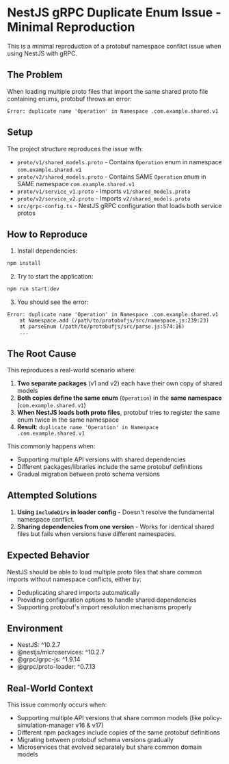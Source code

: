 # NestJS gRPC Duplicate Enum Issue - Minimal Reproduction

This is a minimal reproduction of a protobuf namespace conflict issue when using NestJS with gRPC.

## The Problem

When loading multiple proto files that import the same shared proto file containing enums, protobuf throws an error:

```
Error: duplicate name 'Operation' in Namespace .com.example.shared.v1
```

## Setup

The project structure reproduces the issue with:

- `proto/v1/shared_models.proto` - Contains `Operation` enum in namespace `com.example.shared.v1`
- `proto/v2/shared_models.proto` - Contains SAME `Operation` enum in SAME namespace `com.example.shared.v1`
- `proto/v1/service_v1.proto` - Imports `v1/shared_models.proto`  
- `proto/v2/service_v2.proto` - Imports `v2/shared_models.proto`
- `src/grpc-config.ts` - NestJS gRPC configuration that loads both service protos

## How to Reproduce

1. Install dependencies:
```bash
npm install
```

2. Try to start the application:
```bash
npm run start:dev
```

3. You should see the error:
```
Error: duplicate name 'Operation' in Namespace .com.example.shared.v1
    at Namespace.add (/path/to/protobufjs/src/namespace.js:239:23)
    at parseEnum (/path/to/protobufjs/src/parse.js:574:16)
    ...
```

## The Root Cause

This reproduces a real-world scenario where:

1. **Two separate packages** (v1 and v2) each have their own copy of shared models
2. **Both copies define the same enum** (`Operation`) in the **same namespace** (`com.example.shared.v1`)
3. **When NestJS loads both proto files**, protobuf tries to register the same enum twice in the same namespace
4. **Result**: `duplicate name 'Operation' in Namespace .com.example.shared.v1`

This commonly happens when:
- Supporting multiple API versions with shared dependencies
- Different packages/libraries include the same protobuf definitions
- Gradual migration between proto schema versions

## Attempted Solutions

1. **Using `includeDirs` in loader config** - Doesn't resolve the fundamental namespace conflict.
2. **Sharing dependencies from one version** - Works for identical shared files but fails when versions have different namespaces.

## Expected Behavior

NestJS should be able to load multiple proto files that share common imports without namespace conflicts, either by:
- Deduplicating shared imports automatically
- Providing configuration options to handle shared dependencies
- Supporting protobuf's import resolution mechanisms properly

## Environment

- NestJS: ^10.2.7
- @nestjs/microservices: ^10.2.7  
- @grpc/grpc-js: ^1.9.14
- @grpc/proto-loader: ^0.7.13

## Real-World Context

This issue commonly occurs when:
- Supporting multiple API versions that share common models (like policy-simulation-manager v16 & v17)
- Different npm packages include copies of the same protobuf definitions
- Migrating between protobuf schema versions gradually
- Microservices that evolved separately but share common domain models

